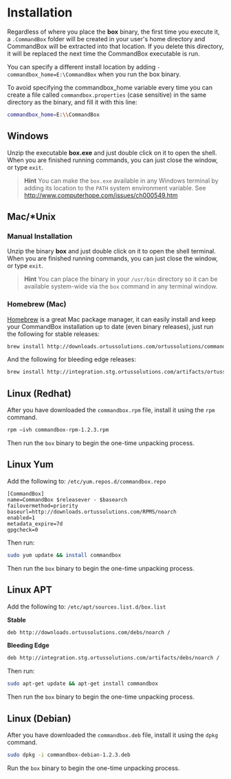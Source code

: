 # Installation

Regardless of where you place the **box** binary, the first time you execute
it, a `.CommandBox` folder will be created in your user's home
directory and CommandBox will be extracted into that location. If you
delete this directory, it will be replaced the next time the CommandBox
executable is run. 

You can specify a different install location by adding `-commandbox_home=E:\CommandBox` when you run the box binary.

To avoid specifying the commandbox_home variable every time you can create a file 
called `commandbox.properties` (case sensitive) in the same directory as 
the binary, and fill it with this line: 

```bash
commandbox_home=E:\\CommandBox 
```

## <i class="fa fa-windows"></i> Windows

Unzip the executable **box.exe** and just double click on it to open the
shell. When you are finished running commands, you can just close the
window, or type `exit`.

>**Hint** You can make the `box.exe` available in any Windows
terminal by adding its location to the `PATH` system environment
variable. See http://www.computerhope.com/issues/ch000549.htm


## <i class="fa fa-apple"></i><i class="fa fa-linux"></i> Mac/\*Unix

### Manual Installation

Unzip the binary **box** and just double click on it to open the shell terminal.
When you are finished running commands, you can just close the window,
or type `exit`.

>**Hint** You can place the binary in your `/usr/bin` directory so it can
be available system-wide via the `box` command in any terminal
window.

### Homebrew (Mac)

[Homebrew](http://brew.sh) is a great Mac package manager, it can easily install and keep
your CommandBox installation up to date (even binary releases), just run the following for stable releases:

```bash
brew install http://downloads.ortussolutions.com/ortussolutions/commandbox/commandbox.rb
```

And the following for bleeding edge releases:

```bash
brew install http://integration.stg.ortussolutions.com/artifacts/ortussolutions/commandbox/commandbox-be.rb
```


## Linux (Redhat)

After you have downloaded the `commandbox.rpm` file, install it using the `rpm`
command.

```bash
rpm –ivh commandbox-rpm-1.2.3.rpm
```

Then run the `box` binary to begin the one-time unpacking process.

## Linux Yum
Add the following to: `/etc/yum.repos.d/commandbox.repo`

```
[CommandBox]
name=CommandBox $releasever - $basearch
failovermethod=priority
baseurl=http://downloads.ortussolutions.com/RPMS/noarch
enabled=1
metadata_expire=7d
gpgcheck=0
```

Then run:

```bash
sudo yum update && install commandbox
```

Then run the `box` binary to begin the one-time unpacking process.

## Linux APT

Add the following to: `/etc/apt/sources.list.d/box.list`

**Stable**
```bash
deb http://downloads.ortussolutions.com/debs/noarch /
```

**Bleeding Edge**
```bash
deb http://integration.stg.ortussolutions.com/artifacts/debs/noarch /
```

Then run:

```bash
sudo apt-get update && apt-get install commandbox
```

Then run the `box` binary to begin the one-time unpacking process.

## Linux (Debian)

After you have downloaded the `commandbox.deb` file, install it using the `dpkg`
command.

```bash
sudo dpkg -i commandbox-debian-1.2.3.deb
```

Run the `box` binary to begin the one-time unpacking process.

  [1]: http://www.computerhope.com/issues/ch000549.htm
